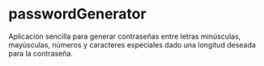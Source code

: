 # passwordGenerator
Aplicación sencilla para generar contraseñas entre letras minúsculas, mayúsculas, números y caracteres especiales dado una longitud deseada para la contraseña.
